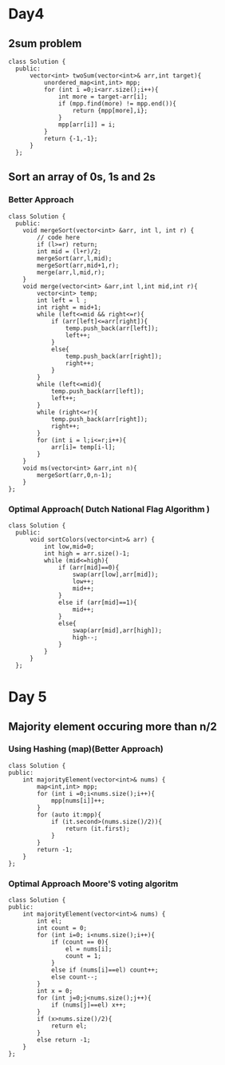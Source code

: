 # Day4
 ## 2sum problem
  
    class Solution {
      public:
          vector<int> twoSum(vector<int>& arr,int target){
              unordered_map<int,int> mpp;
              for (int i =0;i<arr.size();i++){
                  int more = target-arr[i];
                  if (mpp.find(more) != mpp.end()){
                      return {mpp[more],i};
                  }
                  mpp[arr[i]] = i;
              }
              return {-1,-1};
          }
      };

## Sort an array of 0s, 1s and 2s
### Better Approach

    class Solution {
      public:
        void mergeSort(vector<int> &arr, int l, int r) {
            // code here
            if (l>=r) return;
            int mid = (l+r)/2;
            mergeSort(arr,l,mid);
            mergeSort(arr,mid+1,r);
            merge(arr,l,mid,r);
        }
        void merge(vector<int> &arr,int l,int mid,int r){
            vector<int> temp;
            int left = l ;
            int right = mid+1;
            while (left<=mid && right<=r){
                if (arr[left]<=arr[right]){
                    temp.push_back(arr[left]);
                    left++;
                }
                else{
                    temp.push_back(arr[right]);
                    right++;
                }
            }
            while (left<=mid){
                temp.push_back(arr[left]);
                left++;
            }
            while (right<=r){
                temp.push_back(arr[right]);
                right++;
            }
            for (int i = l;i<=r;i++){
                arr[i]= temp[i-l];
            }
        }
        void ms(vector<int> &arr,int n){
            mergeSort(arr,0,n-1);
        }
    };
### Optimal Approach( Dutch National Flag Algorithm )
    class Solution {
      public:
          void sortColors(vector<int>& arr) {
              int low,mid=0;  
              int high = arr.size()-1;
              while (mid<=high){
                  if (arr[mid]==0){
                      swap(arr[low],arr[mid]);
                      low++;
                      mid++;
                  }
                  else if (arr[mid]==1){
                      mid++;
                  }
                  else{
                      swap(arr[mid],arr[high]);
                      high--;
                  }
              }    
          }
      };


# Day 5
## Majority element occuring more than n/2
### Using Hashing (map)(Better Approach)
    class Solution {
    public:
        int majorityElement(vector<int>& nums) {
            map<int,int> mpp;
            for (int i =0;i<nums.size();i++){
                mpp[nums[i]]++;
            }
            for (auto it:mpp){
                if (it.second>(nums.size()/2)){
                    return (it.first);
                }
            }
            return -1;        
        }
    };
### Optimal Approach Moore'S voting algoritm

    class Solution {
    public:
        int majorityElement(vector<int>& nums) {
            int el;
            int count = 0;
            for (int i=0; i<nums.size();i++){
                if (count == 0){
                    el = nums[i];
                    count = 1;
                }
                else if (nums[i]==el) count++;
                else count--;
            }
            int x = 0;
            for (int j=0;j<nums.size();j++){
                if (nums[j]==el) x++;
            }
            if (x>nums.size()/2){
                return el;
            }
            else return -1;  
        }      
    };

